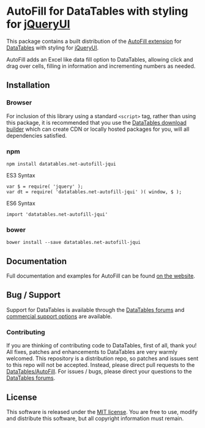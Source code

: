 # AutoFill for DataTables with styling for [jQueryUI](http://jqueryui.com/)

This package contains a built distribution of the [AutoFill extension](https://datatables.net/extensions/AutoFill) for [DataTables](https://datatables.net/) with styling for [jQueryUI](http://jqueryui.com/).

AutoFill adds an Excel like data fill option to DataTables, allowing click and drag over cells, filling in information and incrementing numbers as needed.


## Installation

### Browser

For inclusion of this library using a standard `<script>` tag, rather than using this package, it is recommended that you use the [DataTables download builder](//datatables.net/download) which can create CDN or locally hosted packages for you, will all dependencies satisfied.

### npm

```
npm install datatables.net-autofill-jqui
```

ES3 Syntax
```
var $ = require( 'jquery' );
var dt = require( 'datatables.net-autofill-jqui' )( window, $ );
```

ES6 Syntax
```
import 'datatables.net-autofill-jqui'
```

### bower

```
bower install --save datatables.net-autofill-jqui
```



## Documentation

Full documentation and examples for AutoFill can be found [on the website](https://datatables.net/extensions/autofill).


## Bug / Support

Support for DataTables is available through the [DataTables forums](//datatables.net/forums) and [commercial support options](//datatables.net/support) are available.


### Contributing

If you are thinking of contributing code to DataTables, first of all, thank you! All fixes, patches and enhancements to DataTables are very warmly welcomed. This repository is a distribution repo, so patches and issues sent to this repo will not be accepted. Instead, please direct pull requests to the [DataTables/AutoFill](http://github.com/DataTables/AutoFill). For issues / bugs, please direct your questions to the [DataTables forums](//datatables.net/forums).


## License

This software is released under the [MIT license](//datatables.net/license). You are free to use, modify and distribute this software, but all copyright information must remain.

